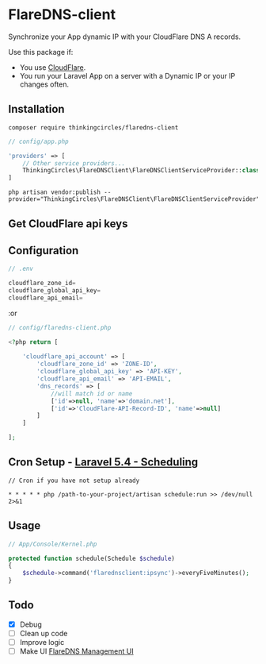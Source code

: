 # FlareDNS-client

Synchronize your App dynamic IP with your CloudFlare DNS A records.

Use this package if:

* You use [CloudFlare](https://cloudflare.com "CloudFlare").
* You run your Laravel App on a server with a Dynamic IP or your IP changes often.



## Installation


```
composer require thinkingcircles/flaredns-client

```

```php
// config/app.php

'providers' => [
    // Other service providers...    
    ThinkingCircles\FlareDNSClient\FlareDNSClientServiceProvider::class,
]

```

```
php artisan vendor:publish --provider="ThinkingCircles\FlareDNSClient\FlareDNSClientServiceProvider"

```

## Get CloudFlare api keys


## Configuration


```php
// .env

cloudflare_zone_id=
cloudflare_global_api_key=
cloudflare_api_email=

```
:or

```php
// config/flaredns-client.php

<?php return [
    
    'cloudflare_api_account' => [
        'cloudflare_zone_id' => 'ZONE-ID',
        'cloudflare_global_api_key' => 'API-KEY',
        'cloudflare_api_email' => 'API-EMAIL',
        'dns_records' => [
        	//will match id or name
            ['id'=>null, 'name'=>'domain.net'],
            ['id'=>'CloudFlare-API-Record-ID', 'name'=>null]
        ]
    ]

];

```





## Cron Setup - [Laravel 5.4 - Scheduling](https://laravel.com/docs/5.4/scheduling)

```
// Cron if you have not setup already

* * * * * php /path-to-your-project/artisan schedule:run >> /dev/null 2>&1
```


## Usage

```php
// App/Console/Kernel.php

protected function schedule(Schedule $schedule)
{
    $schedule->command('flarednsclient:ipsync')->everyFiveMinutes();
}
```



## Todo

- [x] Debug
- [ ] Clean up code
- [ ] Improve logic 
- [ ] Make UI [FlareDNS Management UI](https://www.github.com/ThinkingCircles/FlareDNS "FlareDNS Management UI")
